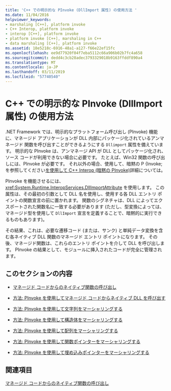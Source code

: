 ```yaml
---
title: 'C++ での明示的な PInvoke (DllImport 属性) の使用方法 '
ms.date: 11/04/2016
helpviewer_keywords:
- marshaling [C++], platform invoke
- C++ Interop, platform invoke
- interop [C++], platform invoke
- platform invoke [C++], marshaling in C++
- data marshaling [C++], platform invoke
ms.assetid: 18e5218c-6916-48a1-a127-f66e22ef15fc
ms.openlocfilehash: ee9d77920f04f7eba5112c66a906b02b7fc4a658
ms.sourcegitcommit: dedd4c3cb28adec3793329018b9163ffddf890a4
ms.translationtype: MT
ms.contentlocale: ja-JP
ms.lasthandoff: 03/11/2019
ms.locfileid: "57740540"
---
```

# <a name="using-explicit-pinvoke-in-c-dllimport-attribute"></a>C++ での明示的な PInvoke (DllImport 属性) の使用方法 

.NET Framework では、明示的なプラットフォーム呼び出し (PInvoke) 機能に、マネージド アプリケーションが DLL 内部にパッケージ化されているアンマネージド 関数を呼び出すことができるようにする `Dllimport` 属性を備えています。 明示的な PInvoke は、アンマネージ API が DLL としてパッケージ化され、ソース コードが利用できない場合に必要です。 たとえば、Win32 関数の呼び出しには、PInvoke が必要です。 それ以外の場合、使用して、暗黙の P {Invoke; を参照してください[を使用して C++ Interop (暗黙の PInvoke)](../dotnet/using-cpp-interop-implicit-pinvoke.md)詳細については。

PInvoke を機能させるには、<xref:System.Runtime.InteropServices.DllImportAttribute> を使用します。 この属性は、その最初の引数として DLL 名を使用し、使用する各 DLL エントリ ポイントの関数宣言の前に置かれます。 関数のシグネチャは、DLL によってエクスポートされた関数名に一致する必要があります (ただし、型変換によっては、マネージド型を使用して `DllImport` 宣言を定義することで、暗黙的に実行できるものもあります)。

その結果、これは、必要な遷移コード (または、サンク) と単純データ変換を含む各ネイティブ DLL 関数のマネージド エントリ ポイントになります。 その後、マネージド関数は、これらのエントリ ポイントを介して DLL を呼び出します。 PInvoke の結果として、モジュールに挿入されたコードが完全に管理されます。

## <a name="in-this-section"></a>このセクションの内容

- [マネージド コードからのネイティブ関数の呼び出し](../dotnet/calling-native-functions-from-managed-code.md)

- [方法: PInvoke を使用してマネージド コードからネイティブ DLL を呼び出す](../dotnet/how-to-call-native-dlls-from-managed-code-using-pinvoke.md)

- [方法: PInvoke を使用して文字列をマーシャリングする](../dotnet/how-to-marshal-strings-using-pinvoke.md)

- [方法: PInvoke を使用して構造体をマーシャリングする](../dotnet/how-to-marshal-structures-using-pinvoke.md)

- [方法: PInvoke を使用して配列をマーシャリングする](../dotnet/how-to-marshal-arrays-using-pinvoke.md)

- [方法: PInvoke を使用して関数ポインターをマーシャリングする](../dotnet/how-to-marshal-function-pointers-using-pinvoke.md)

- [方法: PInvoke を使用して埋め込みポインターをマーシャリングする](../dotnet/how-to-marshal-embedded-pointers-using-pinvoke.md)

## <a name="see-also"></a>関連項目

[マネージド コードからのネイティブ関数の呼び出し](../dotnet/calling-native-functions-from-managed-code.md)
